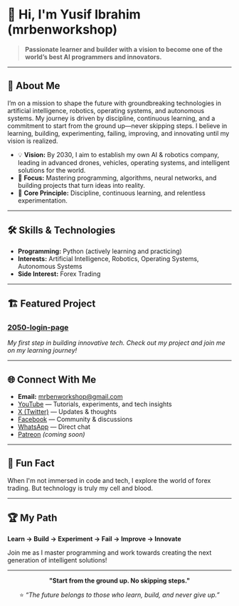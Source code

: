 # 👋 Hi, I'm Yusif Ibrahim (mrbenworkshop)

> **Passionate learner and builder with a vision to become one of the world’s best AI programmers and innovators.**

---

## 🚀 About Me

I’m on a mission to shape the future with groundbreaking technologies in artificial intelligence, robotics, operating systems, and autonomous systems. My journey is driven by discipline, continuous learning, and a commitment to start from the ground up—never skipping steps. I believe in learning, building, experimenting, failing, improving, and innovating until my vision is realized.

- 💡 **Vision:** By 2030, I aim to establish my own AI & robotics company, leading in advanced drones, vehicles, operating systems, and intelligent solutions for the world.
- 🧠 **Focus:** Mastering programming, algorithms, neural networks, and building projects that turn ideas into reality.
- 🔬 **Core Principle:** Discipline, continuous learning, and relentless experimentation.

---

## 🛠️ Skills & Technologies

- **Programming:** Python (actively learning and practicing)
- **Interests:** Artificial Intelligence, Robotics, Operating Systems, Autonomous Systems
- **Side Interest:** Forex Trading

---

## 🏗️ Featured Project

### [2050-login-page](https://github.com/mrbenworkshop/2050-login-page)
*My first step in building innovative tech. Check out my project and join me on my learning journey!*

---

## 🌐 Connect With Me

- **Email:** mrbenworkshop@gmail.com
- [YouTube](https://youtube.com/mrbenworkshop) — Tutorials, experiments, and tech insights
- [X (Twitter)](https://x.com/mrbenworkshop) — Updates & thoughts
- [Facebook](https://facebook.com/mrbenworkshop) — Community & discussions
- [WhatsApp](https://wa.me/2349011508303) — Direct chat
- [Patreon](https://patreon.com/mrbenworkshop) *(coming soon)*

---

## 💬 Fun Fact

When I'm not immersed in code and tech, I explore the world of forex trading. But technology is truly my cell and blood.

---

## 🏆 My Path

**Learn → Build → Experiment → Fail → Improve → Innovate**

Join me as I master programming and work towards creating the next generation of intelligent solutions!

---

<p align="center">
  <b>"Start from the ground up. No skipping steps." </b>
</p>

<p align="center">
  ⭐️ <i>“The future belongs to those who learn, build, and never give up.”</i>
</p>
